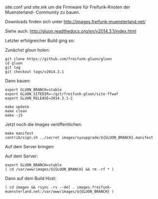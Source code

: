 
site.conf und site.mk um die Firmware für Freifunk-Knoten der Muensterland-
Community zu bauen.

Downloads finden sich unter http://images.freifunk-muensterland.net/

Siehe auch: http://gluon.readthedocs.org/en/v2014.3.1/index.html

Letzter erfolgreicher Build ging so:

Zunächst gloun holen:
```
git clone https://github.com/freifunk-gluon/gluon
cd gluon
git tag
git checkout tags/v2014.3.1
```

Dann bauen:
```
export GLUON_BRANCH=stable
export GLUON_SITEDIR=~/git/freifunk-gluon/site-ffwaf
export GLUON_RELEASE=2014.3.1-2

make update
make clean
make -j5
```

Jetzt noch die Images veröffentlichen:
```
make manifest
contrib/sign.sh ../secret images/sysupgrade/${GLUON_BRANCH}.manifest
```

Auf dem Server bringen:

Auf dem Server:
```
export GLUON_BRANCH=stable
( cd /var/www/images/${GLUON_BRANCH} && rm -rf * )
```
Dann auf dem Build Host:
```
( cd images && rsync -rv --del . images.freifunk-muensterland.net:/var/www/images/${GLUON_BRANCH} )
```
